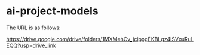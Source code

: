 # ai-project-models

The URL is as follows:

https://drive.google.com/drive/folders/1MXMehCv_jcipggEKBLgz4iSVxuRuLEQQ?usp=drive_link